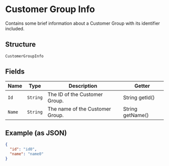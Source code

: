
# Customer Group Info

Contains some brief information about a Customer Group with its identifier included.

## Structure

`CustomerGroupInfo`

## Fields

| Name | Type | Description | Getter |
|  --- | --- | --- | --- |
| `Id` | `String` | The ID of the Customer Group. | String getId() |
| `Name` | `String` | The name of the Customer Group. | String getName() |

## Example (as JSON)

```json
{
  "id": "id0",
  "name": "name0"
}
```

